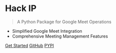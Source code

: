 # Hack IP

> A Python Package for Google Meet Operations

- Simplified Google Meet Integration
- Comprehensive Meeting Management Features

[Get Started](#master)
[GitHub](https://github.com/subhomoy-roy-choudhury/milap)
[PYPI](https://pypi.org/project/milap/)
